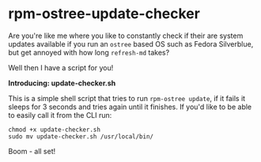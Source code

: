 # rpm-ostree-update-checker

Are you're like me where you like to constantly check if their are system updates available if you run an `ostree` based OS such as Fedora Silverblue, but get annoyed with how long `refresh-md` takes?

Well then I have a script for you!

**Introducing: update-checker.sh**

This is a simple shell script that tries to run `rpm-ostree update`, if it fails it sleeps for 3 seconds and tries again until it finishes. If you'd like to be able to easily call it from the CLI run:

```
chmod +x update-checker.sh
sudo mv update-checker.sh /usr/local/bin/
```

Boom - all set!
